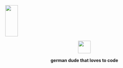 <img src="https://user-images.githubusercontent.com/107768845/174483031-b342041a-8a95-4fd1-83ba-8c2a7a7f53d9.gif" width="40" height="100" />

<p align="center">
	<img width="40" src="https://github.githubassets.com/images/mona-loading-default.gif">
<p align="center"><strong>german dude that loves to code</strong></p>

<p></p>
<p></p>
</p>
